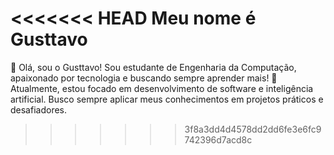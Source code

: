 <<<<<<< HEAD
Meu nome é Gusttavo
=======
👋 Olá, sou o Gusttavo!
Sou estudante de Engenharia da Computação, apaixonado por tecnologia e buscando sempre aprender mais! 🚀
Atualmente, estou focado em desenvolvimento de software e inteligência artificial. Busco sempre aplicar meus conhecimentos em projetos práticos e desafiadores.
>>>>>>> 3f8a3dd4d4578dd2dd6fe3e6fc9742396d7acd8c
